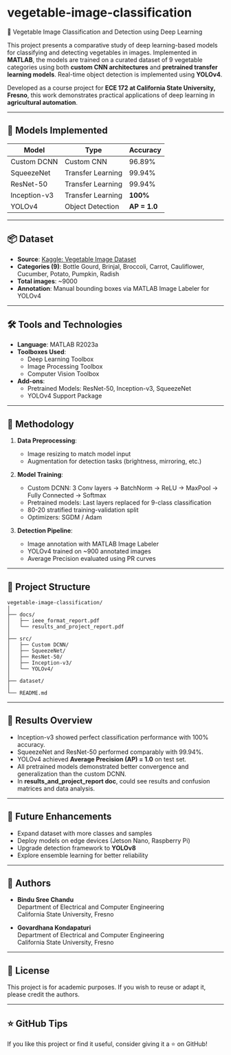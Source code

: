 # vegetable-image-classification

🥦 Vegetable Image Classification and Detection using Deep Learning

This project presents a comparative study of deep learning-based models for classifying and detecting vegetables in images. Implemented in **MATLAB**, the models are trained on a curated dataset of 9 vegetable categories using both **custom CNN architectures** and **pretrained transfer learning models**. Real-time object detection is implemented using **YOLOv4**.

Developed as a course project for **ECE 172 at California State University, Fresno**, this work demonstrates practical applications of deep learning in **agricultural automation**.

---

## 🧠 Models Implemented

| Model           | Type               | Accuracy     |
|----------------|--------------------|--------------|
| Custom DCNN     | Custom CNN         | 96.89%       |
| SqueezeNet      | Transfer Learning  | 99.94%       |
| ResNet-50       | Transfer Learning  | 99.94%       |
| Inception-v3    | Transfer Learning  | **100%**     |
| YOLOv4          | Object Detection   | **AP = 1.0** |

---

## 📦 Dataset

- **Source**: [Kaggle: Vegetable Image Dataset](https://www.kaggle.com/datasets/misrakahmed/vegetable-image-dataset)
- **Categories (9)**: Bottle Gourd, Brinjal, Broccoli, Carrot, Cauliflower, Cucumber, Potato, Pumpkin, Radish
- **Total images**: ~9000
- **Annotation**: Manual bounding boxes via MATLAB Image Labeler for YOLOv4

---

## 🛠️ Tools and Technologies

- **Language**: MATLAB R2023a
- **Toolboxes Used**:
  - Deep Learning Toolbox
  - Image Processing Toolbox
  - Computer Vision Toolbox
- **Add-ons**:
  - Pretrained Models: ResNet-50, Inception-v3, SqueezeNet
  - YOLOv4 Support Package

---

## 🧪 Methodology

1. **Data Preprocessing**:
   - Image resizing to match model input
   - Augmentation for detection tasks (brightness, mirroring, etc.)

2. **Model Training**:
   - Custom DCNN: 3 Conv layers → BatchNorm → ReLU → MaxPool → Fully Connected → Softmax
   - Pretrained models: Last layers replaced for 9-class classification
   - 80-20 stratified training-validation split
   - Optimizers: SGDM / Adam

3. **Detection Pipeline**:
   - Image annotation with MATLAB Image Labeler
   - YOLOv4 trained on ~900 annotated images
   - Average Precision evaluated using PR curves

---

## 📁 Project Structure

```
vegetable-image-classification/
│
├── docs/
│   ├── ieee_format_report.pdf
│   └── results_and_project_report.pdf
│
├── src/
│   ├── Custom DCNN/
│   ├── SqueezeNet/
│   ├── ResNet-50/
│   ├── Inception-v3/
│   └── YOLOv4/
│
├── dataset/        
│
└── README.md
```

---

## 📸 Results Overview

- Inception-v3 showed perfect classification performance with 100% accuracy.
- SqueezeNet and ResNet-50 performed comparably with 99.94%.
- YOLOv4 achieved **Average Precision (AP) = 1.0** on test set.
- All pretrained models demonstrated better convergence and generalization than the custom DCNN.
- In **results_and_project_report doc**, could see results and confusion matrices and data analysis.

---

## 🚀 Future Enhancements

- Expand dataset with more classes and samples
- Deploy models on edge devices (Jetson Nano, Raspberry Pi)
- Upgrade detection framework to **YOLOv8**
- Explore ensemble learning for better reliability

---

## 👥 Authors

- **Bindu Sree Chandu**  
  Department of Electrical and Computer Engineering  
  California State University, Fresno  

- **Govardhana Kondapaturi**  
  Department of Electrical and Computer Engineering  
  California State University, Fresno  

---

## 📄 License

This project is for academic purposes. If you wish to reuse or adapt it, please credit the authors.

---

## ⭐ GitHub Tips

If you like this project or find it useful, consider giving it a ⭐ on GitHub!
